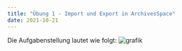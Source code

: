 ```yaml
---
title: "Übung 1 - Import und Export in ArchivesSpace"
date: 2021-10-21
---
```


Die Aufgabenstellung lautet wie folgt:
![grafik](https://user-images.githubusercontent.com/90787818/151668632-dde79d19-ac35-436b-94d0-f2b38f16d919.png)
